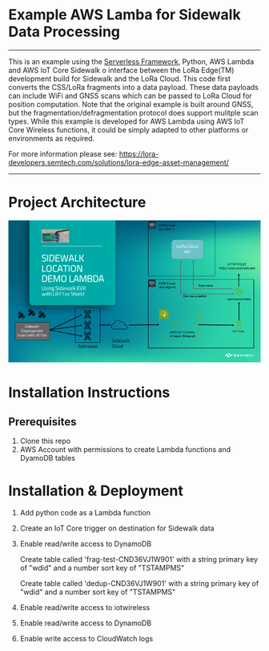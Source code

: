 # Example AWS Lamba for Sidewalk Data Processing
---

This is an example using the [Serverless Framework](https://serverless.com), 
Python, AWS Lambda and AWS IoT Core Sidewalk o interface between 
the LoRa Edge(TM) development build for Sidewalk and the LoRa Cloud. This code 
first converts the CSS/LoRa fragments into a data payload. These data payloads 
can include WiFi and GNSS scans which can be passed to LoRa Cloud for position 
computation. Note that the original example is built around GNSS, but the 
fragmentation/defragmentation protocol does support mulitple scan types. While 
this example is developed for AWS Lambda using AWS IoT Core Wireless functions, 
it could be simply adapted to other platforms or environments as required.


For more information please see: https://lora-developers.semtech.com/solutions/lora-edge-asset-management/

---


# Project Architecture
![Sidewalk Architecture](./pics/SidewalkLambdaApplication.png)

# Installation Instructions

## Prerequisites

1. Clone this repo
2. AWS Account with permissions to create Lambda functions and DyamoDB tables

# Installation & Deployment

1. Add python code as a Lambda function
2. Create an IoT Core trigger on destination for Sidewalk data
3. Enable read/write access to DynamoDB

	Create table called 'frag-test-CND36VJ1W901' with a string primary key of "wdid" and a number sort key of "TSTAMPMS"

	Create table called 'dedup-CND36VJ1W901' with a string primary key of "wdid" and a number sort key of "TSTAMPMS"

4. Enable read/write access to iotwireless
5. Enable read/write access to DynamoDB
6. Enable write access to CloudWatch logs
